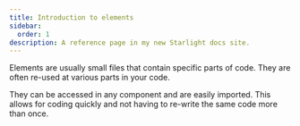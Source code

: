 ```yaml
---
title: Introduction to elements
sidebar:
  order: 1
description: A reference page in my new Starlight docs site.
---
```


Elements are usually small files that contain specific parts of code. They are often re-used at various parts in your code.

They can be accessed in any component and are easily imported. This allows for coding quickly and not having to re-write the same code more than once.
